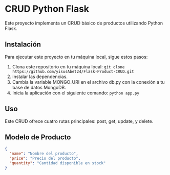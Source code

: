 # CRUD Python Flask

Este proyecto implementa un CRUD básico de productos utilizando Python Flask.

## Instalación

Para ejecutar este proyecto en tu máquina local, sigue estos pasos:

1. Clona este repositorio en tu máquina local: 
   `git clone https://github.com/yisusAbet24/Flask-Product-CRUD.git`
2. instalar las dependencias.
3. Cambia la variable MONGO_URI en el archivo db.py con la conexión a tu base de datos MongoDB.
4. Inicia la aplicación con el siguiente comando:
   `python app.py`

## Uso

Este CRUD ofrece cuatro rutas principales: post, get, update, y delete.

## Modelo de Producto

```json
{
  "name": "Nombre del producto",
  "price": "Precio del producto",
  "quantity": "Cantidad disponible en stock"
}
```
